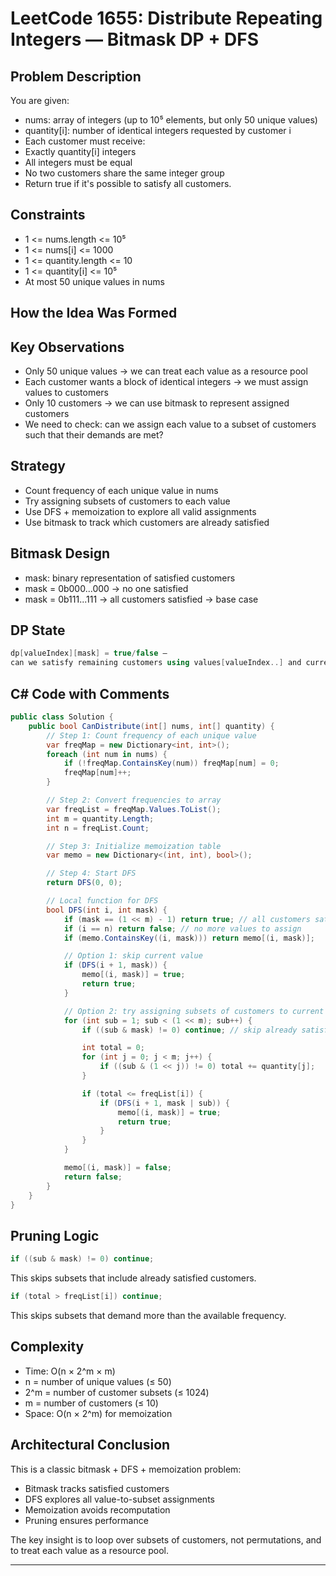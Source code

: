 # LeetCode 1655: Distribute Repeating Integers — Bitmask DP + DFS

## Problem Description
You are given:

- nums: array of integers (up to 10⁵ elements, but only 50 unique values)
- quantity[i]: number of identical integers requested by customer i
- Each customer must receive:
- Exactly quantity[i] integers
- All integers must be equal
- No two customers share the same integer group
- Return true if it's possible to satisfy all customers.

## Constraints
- 1 <= nums.length <= 10⁵
- 1 <= nums[i] <= 1000
- 1 <= quantity.length <= 10
- 1 <= quantity[i] <= 10⁵
- At most 50 unique values in nums

## How the Idea Was Formed

## Key Observations
- Only 50 unique values → we can treat each value as a resource pool
- Each customer wants a block of identical integers → we must assign values to customers
- Only 10 customers → we can use bitmask to represent assigned customers
- We need to check: can we assign each value to a subset of customers such that their demands are met?

## Strategy
- Count frequency of each unique value in nums
- Try assigning subsets of customers to each value
- Use DFS + memoization to explore all valid assignments
- Use bitmask to track which customers are already satisfied

## Bitmask Design
- mask: binary representation of satisfied customers
- mask = 0b000...000 → no one satisfied
- mask = 0b111...111 → all customers satisfied → base case

## DP State
```csharp
dp[valueIndex][mask] = true/false —
can we satisfy remaining customers using values[valueIndex..] and current mask
```


## C# Code with Comments
```csharp
public class Solution {
    public bool CanDistribute(int[] nums, int[] quantity) {
        // Step 1: Count frequency of each unique value
        var freqMap = new Dictionary<int, int>();
        foreach (int num in nums) {
            if (!freqMap.ContainsKey(num)) freqMap[num] = 0;
            freqMap[num]++;
        }

        // Step 2: Convert frequencies to array
        var freqList = freqMap.Values.ToList();
        int m = quantity.Length;
        int n = freqList.Count;

        // Step 3: Initialize memoization table
        var memo = new Dictionary<(int, int), bool>();

        // Step 4: Start DFS
        return DFS(0, 0);

        // Local function for DFS
        bool DFS(int i, int mask) {
            if (mask == (1 << m) - 1) return true; // all customers satisfied
            if (i == n) return false; // no more values to assign
            if (memo.ContainsKey((i, mask))) return memo[(i, mask)];

            // Option 1: skip current value
            if (DFS(i + 1, mask)) {
                memo[(i, mask)] = true;
                return true;
            }

            // Option 2: try assigning subsets of customers to current value
            for (int sub = 1; sub < (1 << m); sub++) {
                if ((sub & mask) != 0) continue; // skip already satisfied customers

                int total = 0;
                for (int j = 0; j < m; j++) {
                    if ((sub & (1 << j)) != 0) total += quantity[j];
                }

                if (total <= freqList[i]) {
                    if (DFS(i + 1, mask | sub)) {
                        memo[(i, mask)] = true;
                        return true;
                    }
                }
            }

            memo[(i, mask)] = false;
            return false;
        }
    }
}
```

## Pruning Logic
```csharp
if ((sub & mask) != 0) continue;
```
This skips subsets that include already satisfied customers.

```csharp
if (total > freqList[i]) continue;
```
This skips subsets that demand more than the available frequency.

## Complexity
- Time: O(n × 2^m × m)
- n = number of unique values (≤ 50)
- 2^m = number of customer subsets (≤ 1024)
- m = number of customers (≤ 10)
- Space: O(n × 2^m) for memoization

## Architectural Conclusion

This is a classic bitmask + DFS + memoization problem:

- Bitmask tracks satisfied customers
- DFS explores all value-to-subset assignments
- Memoization avoids recomputation
- Pruning ensures performance

The key insight is to loop over subsets of customers, not permutations, and to treat each value as a resource pool.


---
